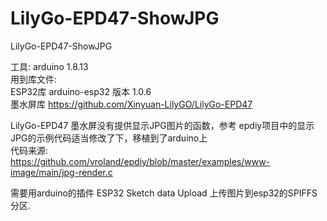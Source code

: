 # LilyGo-EPD47-ShowJPG
LilyGo-EPD47-ShowJPG


工具: arduino 1.8.13 <br/>
用到库文件: <br/>
ESP32库 arduino-esp32 版本 1.0.6<br/>
墨水屏库 https://github.com/Xinyuan-LilyGO/LilyGo-EPD47 <br/>

LilyGo-EPD47 墨水屏没有提供显示JPG图片的函数，参考 epdiy项目中的显示JPG的示例代码适当修改了下，移植到了arduino上 <br/>
代码来源: <br/>
https://github.com/vroland/epdiy/blob/master/examples/www-image/main/jpg-render.c <br/>

需要用arduino的插件 ESP32 Sketch data Upload 上传图片到esp32的SPIFFS分区. <br/>
